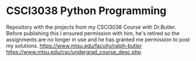 # CSCI3038 Python Programming
Repository with the projects from my CSCI3038 Course with Dr.Butler. Before publishing this I ensured permission with him, he's retired so the assignments are no longer in use and he has granted me permission to post my solutions.
https://www.mtsu.edu/faculty/ralph-butler
https://www.mtsu.edu/csc/undergrad_course_desc.php
